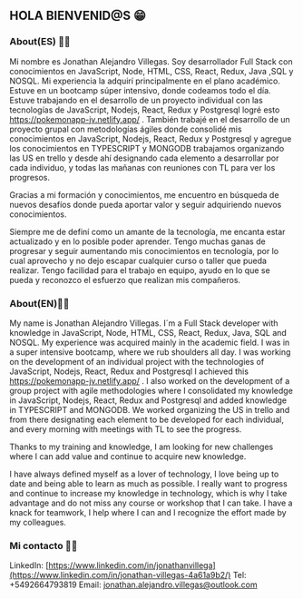 ## HOLA BIENVENID@S 😁
### About(ES) 👨‍💻

Mi nombre es Jonathan Alejandro Villegas. Soy desarrollador Full Stack con conocimientos en JavaScript, Node, HTML, CSS, React, Redux, Java ,SQL y NOSQL. Mi experiencia la adquirí principalmente en el plano académico. Estuve en un bootcamp súper intensivo, donde codeamos todo el día. Estuve trabajando en el desarrollo de un proyecto individual con las tecnologías de JavaScript, Nodejs, React, Redux y Postgresql logré esto https://pokemonapp-jv.netlify.app/ . También trabajé en el desarrollo de un proyecto grupal con metodologías ágiles donde consolidé mis conocimientos en JavaScript, Nodejs, React, Redux y Postgresql y agregue los conocimientos en TYPESCRIPT y MONGODB trabajamos organizando las US en trello y desde ahí designando cada elemento a desarrollar por cada individuo, y todas las mañanas con reuniones con TL para ver los progresos. 

Gracias a mi formación y conocimientos, me encuentro en búsqueda de nuevos desafíos donde pueda aportar valor y seguir adquiriendo nuevos conocimientos. 

Siempre me de definí como un amante de la tecnología, me encanta estar actualizado y en lo posible poder aprender. Tengo muchas ganas de progresar y seguir aumentando mis conocimientos en tecnología, por lo cual aprovecho y no dejo escapar cualquier curso o taller que pueda realizar. Tengo facilidad para el trabajo en equipo, ayudo en lo que se pueda y reconozco el esfuerzo que realizan mis compañeros.

### About(EN)👨‍💻
My name is Jonathan Alejandro Villegas. I´m a Full Stack developer with knowledge in JavaScript, Node, HTML, CSS, React, Redux, Java, SQL and NOSQL. My experience was acquired mainly in the academic field. I was in a super intensive bootcamp, where we rub shoulders all day. I was working on the development of an individual project with the technologies of JavaScript, Nodejs, React, Redux and Postgresql I achieved this https://pokemonapp-jv.netlify.app/ . I also worked on the development of a group project with agile methodologies where I consolidated my knowledge in JavaScript, Nodejs, React, Redux and Postgresql and added knowledge in TYPESCRIPT and MONGODB. We worked organizing the US in trello and from there designating each element to be developed for each individual, and every morning with meetings with TL to see the progress.

Thanks to my training and knowledge, I am looking for new challenges where I can add value and continue to acquire new knowledge.

I have always defined myself as a lover of technology, I love being up to date and being able to learn as much as possible. I really want to progress and continue to increase my knowledge in technology, which is why I take advantage and do not miss any course or workshop that I can take. I have a knack for teamwork, I help where I can and I recognize the effort made by my colleagues.

### Mi contacto 🙋‍♂️
LinkedIn: [https://www.linkedin.com/in/jonathanvillega](https://www.linkedin.com/in/jonathan-villegas-4a61a9b2/)
Tel: +5492664793819
Email: jonathan.alejandro.villegas@outlook.com
